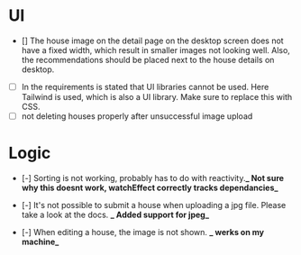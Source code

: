 # UI

- [] The house image on the detail page on the desktop screen does not have a fixed width, which result in smaller images not looking well. Also, the recommendations should be placed next to the house details on desktop.
- [ ] In the requirements is stated that UI libraries cannot be used. Here Tailwind is used, which is also a UI library. Make sure to replace this with CSS.
- [ ] not deleting houses properly after unsuccessful image upload

# Logic

- [-] Sorting is not working, probably has to do with reactivity.**_ Not sure why this doesnt work, watchEffect correctly tracks dependancies_**
- [-] It's not possible to submit a house when uploading a jpg file. Please take a look at the docs. **_ Added support for jpeg_**

- [-] When editing a house, the image is not shown. **_ werks on my machine_**
